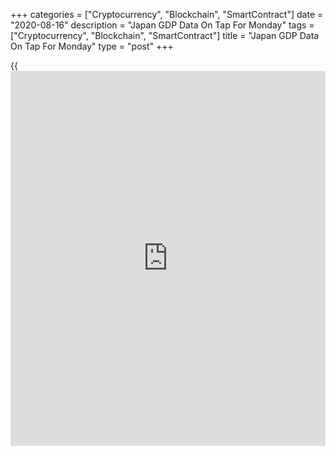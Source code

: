 +++
categories = ["Cryptocurrency", "Blockchain", "SmartContract"]
date = "2020-08-16"
description = "Japan GDP Data On Tap For Monday"
tags = ["Cryptocurrency", "Blockchain", "SmartContract"]
title = "Japan GDP Data On Tap For Monday"
type = "post"
+++

{{<iframe id="large-banner" src="https://www.bounty.group/#slide=5.0" width="100%" height="600" scrolling="no" style="border: 0px solid rgb(216, 221, 230); border-radius: 3px;">}}

Japan is on Monday scheduled to release preliminary Q2 figures for gross
domestic product, setting the pace for a modest day in Asia-Pacific
economic activity.

GDP is expected to plummet 7.6 percent on quarter and 27.2 percent on
year after falling 0.6 percent on quarter and 2.2 percent on year in the
three months prior. Capex is tipped to sink 4.2 percent on quarter after
adding 1.7 percent in Q1.

Japan also will see final June figures for industrial production; the
previous reading suggested a drop of 8.9 percent on month and 26.3
percent on year.

New Zealand will see July results for the Performance of Services Index
from BusinessNZ; in June, the index score was 54.1.

Singapore will provide July numbers for non-oil exports and trade
balance. Exports are tipped to add 0.4 percent on month and 4.3 percent
on year after rising 0.5 percent on month and 16.1 percent on year in
June - when the trade surplus was SGD4.99 billion.

Thailand will release Q2 numbers for gross domestic product, with
forecasts suggesting a decline of 11.4 percent on quarter and 13.3
percent on year. That follows the 2.2 percent quarterly drop and the 1.8
percent yearly fall in the three months prior.

Indonesia will see Q2 figures for current account and July trade data.
In the previous three months, the current account deficit was $3.9
million. In June, imports were down 6.36 percent and exports added 2.28
percent for a trade surplus of $1.27 billion.

Finally the [markets][1] in South Korea and Indonesia are off on holiday
on Monday and will re-open on Tuesday.

For comments and feedback [contact](https://www.playgroundfx.com/contact/): editorial@rtt[news](https://www.letsplayfx.com/blog/forex-news-website/).com

[Economic News][2]

 **What parts of the world are seeing the best (and worst) economic
performances lately? Click[here][3] to check out our [Econ Scorecard][3]
and find out! See up-to-the-moment [ranking](https://www.playgroundfx.com/blog/crypto-exchange-ranking/)s for the best and worst
performers in [GDP][4], [unemployment rate][5], [inflation][6] and much
more.**

   1. www.rtt[news](https://www.letsplayfx.com/blog/forex-news-website/).com/Content/Markets.aspx
   2. www.rtt[news](https://www.letsplayfx.com/blog/forex-news-website/).com/Content/EconomicNews.aspx
   3. www.rtt[news](https://www.letsplayfx.com/blog/forex-news-website/).com/economic-scorecard/world-rank/industrial-production/highest-performance.aspx
   4. www.rtt[news](https://www.letsplayfx.com/blog/forex-news-website/).com/economic-scorecard/world-rank/GDP/highest-performance.aspx
   5. www.rtt[news](https://www.letsplayfx.com/blog/forex-news-website/).com/economic-scorecard/world-rank/unemployment-rate/lowest-performance.aspx
   6. www.rtt[news](https://www.letsplayfx.com/blog/forex-news-website/).com/economic-scorecard/world-rank/CPI/highest-performance.aspx